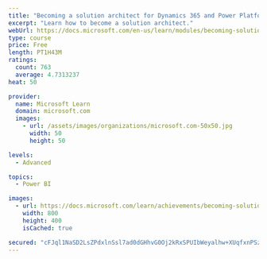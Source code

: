 ```yaml
---
title: "Becoming a solution architect for Dynamics 365 and Power Platform"
excerpt: "Learn how to become a solution architect."
webUrl: https://docs.microsoft.com/en-us/learn/modules/becoming-solution-architect/
type: course
price: Free
length: PT1H43M
ratings:
  count: 763
  average: 4.7313237
heat: 50

provider:
  name: Microsoft Learn
  domain: microsoft.com
  images:
    - url: /assets/images/organizations/microsoft.com-50x50.jpg
      width: 50
      height: 50

levels:
  - Advanced

topics:
  - Power BI

images:
  - url: https://docs.microsoft.com/learn/achievements/becoming-solution-architect-social.png
    width: 800
    height: 400
    isCached: true

secured: "cFJql1NaSD2LsZPdxlnSsl7ad0dGHhvG0Oj2kRxSPUIbWeyalhw+XUqfxnPSzzuoSl/RDLRgCxntZkB7/xWb0wAjRLbhuFbl2fxUHRgYP/I9MUBwqjOFuR7eDCIfTkodSqSejKm+ruLaj69qR/bshv9wQpkqg8c1ofv+DQdqw2wF/ZYrcD/8MJS49zbF8Yp4oWE93ZLlAMrVSkkMujkI0SY9oy397VxyysnuaKYmgw6ZqXC6vPdB/X1hRq6vIvhHQZ7MOzIF/X9iei429zC89NzTy+AZdEABcBxCL9foHEN54omUDk/q4Y0O1th2CnuMyJ/OwmBDI2EK0MIZN9OcHaTOnPUqJzK15VZ1eBLqtkl1aROHfSoH5xU2FiON8gvkOvtLmvN7jA5MYB7pCuBsaeNlaTwG6wEdmKfVLwcMc38=;reuDlEm6x2i+dI7IU+rX/A=="
---
```


